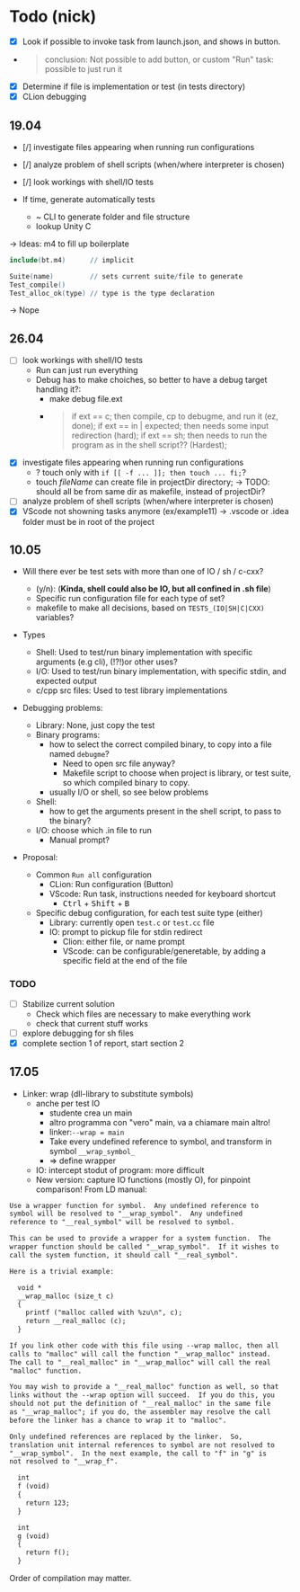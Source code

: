 # Todo (nick)

- [x] Look if possible to invoke task from launch.json, and shows in button.
- > conclusion: Not possible to add button, or custom "Run" task: possible to just run it 
- [x] Determine if file is implementation or test (in tests directory)
- [x] CLion debugging

## 19.04

- [/] investigate files appearing when running run configurations
- [/] analyze problem of shell scripts (when/where interpreter is chosen)
- [/] look workings with shell/IO tests

- If time, generate automatically tests
  - ~ CLI to generate folder and file structure
  - lookup Unity C

-> Ideas: m4 to fill up boilerplate
  ```m4
  include(bt.m4)      // implicit

  Suite(name)         // sets current suite/file to generate
  Test_compile()
  Test_alloc_ok(type) // type is the type declaration
  
  ```
-> Nope

## 26.04

- [ ] look workings with shell/IO tests
  - Run can just run everything
  - Debug has to make choiches, so better to have a debug target handling it?:
    - make debug file.ext
    - > if ext == c; then compile, cp to debugme, and run it (ez, done);
      > if ext == in | expected; then needs some input redirection (hard);
      > if ext == sh; then needs to run the program as in the shell script?? (Hardest);
- [x] investigate files appearing when running run configurations
  - ? touch only with `if [[ -f ... ]]; then touch ... fi;`?
  - touch $fileName$ can create file in projectDir directory;
  -> TODO: should all be from same dir as makefile, instead of projectDir?
- [ ] analyze problem of shell scripts (when/where interpreter is chosen)
- [x] VScode not showning tasks anymore (ex/example11)
  -> .vscode or .idea folder must be in root of the project 

## 10.05

- Will there ever be test sets with more than one of IO / sh / c-cxx? 
  - (y/n): (__**Kinda, shell could also be IO, but all confined in .sh file**__)
  - Specific run configuration file for each type of set?
  - makefile to make all decisions, based on `TESTS_(IO|SH|C|CXX)` variables?

- Types
  - Shell: Used to test/run binary implementation with specific arguments (e.g cli), (!?!)or other uses?
  - I/O: Used to test/run binary implementation, with specific stdin, and expected output
  - c/cpp src files: Used to test library implementations

- Debugging problems:
  - Library: None, just copy the test
  - Binary programs: 
    - how to select the correct compiled binary, to copy into a file named `debugme`?
      - Need to open src file anyway?
      - Makefile script to choose when project is library, or test suite, so which compiled binary to copy. 
    - usually I/O or shell, so see below problems
  - Shell: 
    - how to get the arguments present in the shell script, to pass to the binary?
  - I/O: choose which .in file to run
    - Manual prompt?


- Proposal:
  - Common `Run all` configuration
    - CLion: Run configuration (Button)
    - VScode: Run task, instructions needed for keyboard shortcut
      - <kbd>Ctrl</kbd> + <kbd>Shift</kbd> + <kbd>B</kbd>
  - Specific debug configuration, for each test suite type (either)
    - Library: currently open `test.c` or `test.cc` file
    - IO: prompt to pickup file for stdin redirect
      - Clion: either file, or name prompt
      - VScode: can be configurable/generetable, by adding a specific field at the end of the file

### TODO

- [ ] Stabilize current solution
  - Check which files are necessary to make everything work
  - check that current stuff works
- [ ] explore debugging for sh files
- [x] complete section 1 of report, start section 2

## 17.05

- Linker: wrap (dll-library to substitute symbols)
  - anche per test IO
    - studente crea un main
    - altro programma con "vero" main, va a chiamare main altro!
    - linker:`--wrap = main`
    - Take every undefined reference to symbol, and transform in symbol `__wrap_symbol_`
    - => define wrapper 
  - IO: intercept stodut of program: more difficult
  - New version: capture IO functions (mostly O), for pinpoint comparison!
  From LD manual:
```txt --wrap=symbol
Use a wrapper function for symbol.  Any undefined reference to
symbol will be resolved to "__wrap_symbol".  Any undefined
reference to "__real_symbol" will be resolved to symbol.

This can be used to provide a wrapper for a system function.  The
wrapper function should be called "__wrap_symbol".  If it wishes to
call the system function, it should call "__real_symbol".

Here is a trivial example:

  void *
  __wrap_malloc (size_t c)
  {
    printf ("malloc called with %zu\n", c);
    return __real_malloc (c);
  }

If you link other code with this file using --wrap malloc, then all
calls to "malloc" will call the function "__wrap_malloc" instead.
The call to "__real_malloc" in "__wrap_malloc" will call the real
"malloc" function.

You may wish to provide a "__real_malloc" function as well, so that
links without the --wrap option will succeed.  If you do this, you
should not put the definition of "__real_malloc" in the same file
as "__wrap_malloc"; if you do, the assembler may resolve the call
before the linker has a chance to wrap it to "malloc".

Only undefined references are replaced by the linker.  So,
translation unit internal references to symbol are not resolved to
"__wrap_symbol".  In the next example, the call to "f" in "g" is
not resolved to "__wrap_f".

  int
  f (void)
  {
    return 123;
  }

  int
  g (void)
  {
    return f();
  }
```
Order of compilation may matter.
